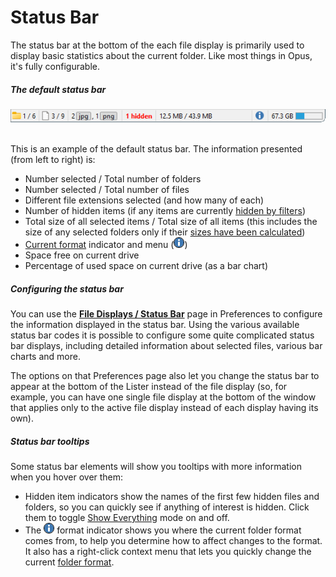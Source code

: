 # Status Bar

The status bar at the bottom of the each file display is primarily used to display basic statistics about the current folder. Like most things in Opus, it's fully configurable.

##### The default status bar

![](/Manual/images/media/13/status_bar_1.png) 

This is an example of the default status bar. The information presented (from left to right) is:

- Number selected / Total number of folders
- Number selected / Total number of files
- Different file extensions selected (and how many of each)
- Number of hidden items (if any items are currently [hidden by filters](../searching_and_filtering/RAEDME.md))
- Total size of all selected items / Total size of all items (this includes the size of any selected folders only if their [sizes have been calculated](/Manual/basic_concepts/folder_sizes.md))
- [Current format](../folder_options/identifying_the_current_format.md) indicator and menu (![](/Manual/images/media/13/info.png))
- Space free on current drive
- Percentage of used space on current drive (as a bar chart)

##### Configuring the status bar

You can use the **[File Displays / Status Bar](/Manual/preferences/preferences_categories/file_displays/status_bar.md)** page in Preferences to configure the information displayed in the status bar. Using the various available status bar codes it is possible to configure some quite complicated status bar displays, including detailed information about selected files, various bar charts and more.

The options on that Preferences page also let you change the status bar to appear at the bottom of the Lister instead of the file display (so, for example, you can have one single file display at the bottom of the window that applies only to the active file display instead of each display having its own).

##### Status bar tooltips

Some status bar elements will show you tooltips with more information when you hover over them:

- Hidden item indicators show the names of the first few hidden files and folders, so you can quickly see if anything of interest is hidden. Click them to toggle [Show Everything](../searching_and_filtering/show_everything.md) mode on and off.
- The ![](/Manual/images/media/13/info.png) format indicator shows you where the current folder format comes from, to help you determine how to affect changes to the format. It also has a right-click context menu that lets you quickly change the current [folder format](../folder_options/RAEDME.md).
